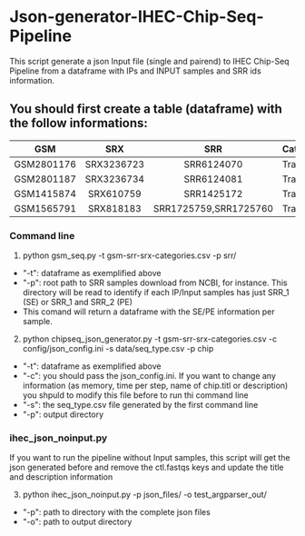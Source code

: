 # Json-generator-IHEC-Chip-Seq-Pipeline

This script generate a json Input file (single and pairend) to IHEC Chip-Seq Pipeline from a dataframe with IPs and INPUT samples and SRR ids information.

## You should first create a table (dataframe) with the follow informations:

|GSM | SRX | SRR | Categories|
|-----------|:-----------:|:--------:|------------|
|GSM2801176 | SRX3236723 | SRR6124070 | Trait|
|GSM2801187 | SRX3236734 | SRR6124081 | Trait|
|GSM1415874 | SRX610759 | SRR1425172 | Trait|
GSM1565791 | SRX818183 | SRR1725759,SRR1725760 | Trait|


### Command line
1. python gsm_seq.py -t gsm-srr-srx-categories.csv -p srr/
  - "-t": dataframe as exemplified above
  - "-p": root path to SRR samples download from NCBI, for instance. This directory will be read to identify if each IP/Input samples has just SRR_1 (SE) or SRR_1 and SRR_2 (PE)
  - This comand will return a dataframe with the SE/PE information per sample. 

2. python chipseq_json_generator.py -t gsm-srr-srx-categories.csv -c config/json_config.ini -s data/seq_type.csv -p chip 
 - "-t": dataframe as exemplified above
 - "-c": you should pass the json_config.ini. If you want to change any information (as memory, time per step, name of chip.titl or description) you shpuld to modify this file before to run thi command line
 - "-s": the seq_type.csv file generated by the first command line
 - "-p": output directory

### ihec_json_noinput.py

If you want to run the pipeline without Input samples, this script will get the json generated before and remove the ctl.fastqs keys and update the title and description information

3. python ihec_json_noinput.py -p json_files/ -o test_argparser_out/
 - "-p": path to directory with the complete json files
 - "-o": path to output directory 
